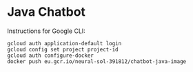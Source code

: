 # Java Chatbot
Instructions for Google CLI:
```mermaid
gcloud auth application-default login
gcloud config set project project-id
gcloud auth configure-docker
docker push eu.gcr.io/neural-sol-391812/chatbot-java-image
```